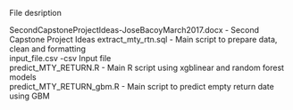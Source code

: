 
File desription

SecondCapstoneProjectIdeas-JoseBacoyMarch2017.docx	- Second Capstone Project Ideas
extract_mty_rtn.sql	- Main script to prepare data, clean and formatting	 <br>
input_file.csv	-csv Input file 	 <br>
predict_MTY_RETURN.R - Main R script using xgblinear and random forest models	 	 <br>
predict_MTY_RETURN_gbm.R - Main script to predict empty return date using GBM	 <br>
